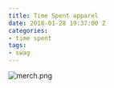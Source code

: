 ```yaml
---
title: Time Spent apparel
date: 2018-01-28 19:37:00 Z
categories:
- time spent
tags:
- swag
---
```


![merch.png](/uploads/merch.png)